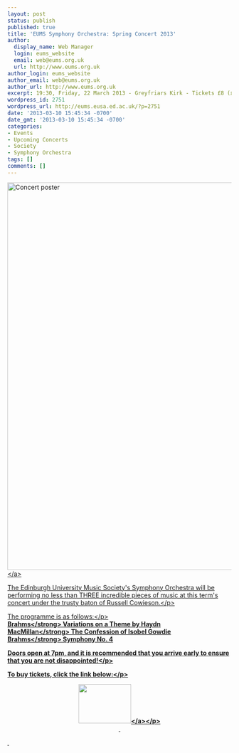 ```yaml
---
layout: post
status: publish
published: true
title: 'EUMS Symphony Orchestra: Spring Concert 2013'
author:
  display_name: Web Manager
  login: eums_website
  email: web@eums.org.uk
  url: http://www.eums.org.uk
author_login: eums_website
author_email: web@eums.org.uk
author_url: http://www.eums.org.uk
excerpt: 19:30, Friday, 22 March 2013 - Greyfriars Kirk - Tickets £8 (£5)
wordpress_id: 2751
wordpress_url: http://eums.eusa.ed.ac.uk/?p=2751
date: '2013-03-10 15:45:34 -0700'
date_gmt: '2013-03-10 15:45:34 -0700'
categories:
- Events
- Upcoming Concerts
- Society
- Symphony Orchestra
tags: []
comments: []
---
```

<p><a title="buy tickets online" href="http:&#47;&#47;www.ticketsource.co.uk&#47;event&#47;33082"> <img alt="Concert poster" src="http:&#47;&#47;eums.eusa.ed.ac.uk&#47;wp-content&#47;uploads&#47;images&#47;w620&#47;posters&#47;20130322_symphony.jpg" width="620" height="872" &#47;><&#47;a></p>
<p>The Edinburgh University Music Society's Symphony Orchestra will be performing no less than THREE incredible pieces of music at this term's concert under the trusty baton of Russell Cowieson.<&#47;p></p>
<p>The programme is as follows:<&#47;p><br />
<strong>Brahms<&#47;strong> Variations on a Theme by Haydn<br />
<strong>MacMillan<&#47;strong> The Confession of Isobel Gowdie<br />
<strong>Brahms<&#47;strong> Symphony No. 4</p>
<p>Doors open at 7pm, and it is recommended that you arrive early to ensure that you are not disappointed!<&#47;p></p>
<p>To buy tickets, click the link below:<&#47;p></p>
<p align="middle"><a title="buy tickets online" href="http:&#47;&#47;www.ticketsource.co.uk&#47;event&#47;33082"> <img alt="" src="http:&#47;&#47;www.ticketsource.co.uk&#47;images&#47;buyTickets&#47;buyTickets-medium.png" width="118" height="88" border="0" &#47;><&#47;a><&#47;p><br />
&nbsp;</p>
<p>&nbsp;</p>
